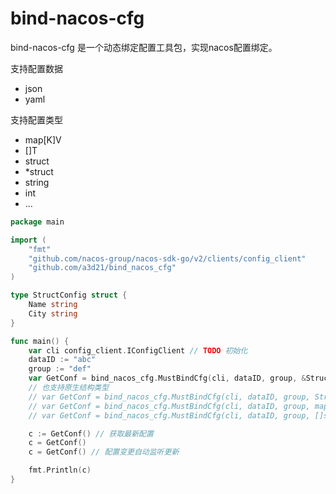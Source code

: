 # bind-nacos-cfg

bind-nacos-cfg 是一个动态绑定配置工具包，实现nacos配置绑定。

支持配置数据
- json
- yaml

支持配置类型
- map[K]V
- []T
- struct
- *struct
- string
- int
- ...

```go
package main

import (
	"fmt"
	"github.com/nacos-group/nacos-sdk-go/v2/clients/config_client"
	"github.com/a3d21/bind_nacos_cfg"
)

type StructConfig struct {
	Name string
	City string
}

func main() {
	var cli config_client.IConfigClient // TODO 初始化
	dataID := "abc"
	group := "def"
	var GetConf = bind_nacos_cfg.MustBindCfg(cli, dataID, group, &StructConfig{})
	// 也支持原生结构类型
	// var GetConf = bind_nacos_cfg.MustBindCfg(cli, dataID, group, StructConfig{})
	// var GetConf = bind_nacos_cfg.MustBindCfg(cli, dataID, group, map[string]string{})
	// var GetConf = bind_nacos_cfg.MustBindCfg(cli, dataID, group, []string{})

	c := GetConf() // 获取最新配置
	c = GetConf()
	c = GetConf() // 配置变更自动监听更新

	fmt.Println(c)
}

```